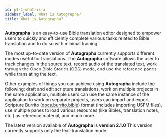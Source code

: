 ```yaml
---
id: p1-1-what-is-a
sidebar_label: What is Autographa?
title: What is Autographa?
---
```


**Autographa** is an easy-to-use Bible translation editor designed to empower users to quickly and efficiently complete various tasks related to Bible translation and to do so with minimal training.

The most up-to-date version of **Autographa** currently supports different modes useful for translations. The **Autographa** software allows the user to track changes in the source text, record audio of the translated text, work through the Open Bible Stories (OBS) mode, and use the reference panes while translating the text. 

Other examples of things you can achieve using **Autographa** include the following: draft and edit scripture translations, work on multiple projects in the same application, multiple users can use the same instance of the application to work on separate projects, users can import and export Scripture Burrito ([docs.burrito.bible](https://docs.burrito.bible/)) format (includes importing USFM files), use multiple panes to load various resources (like Bibles, translation notes, etc.) as reference material, and much more. 

The latest version available of **Autographa** is **version 2.1.0** This version currently supports only the text-translation mode.
